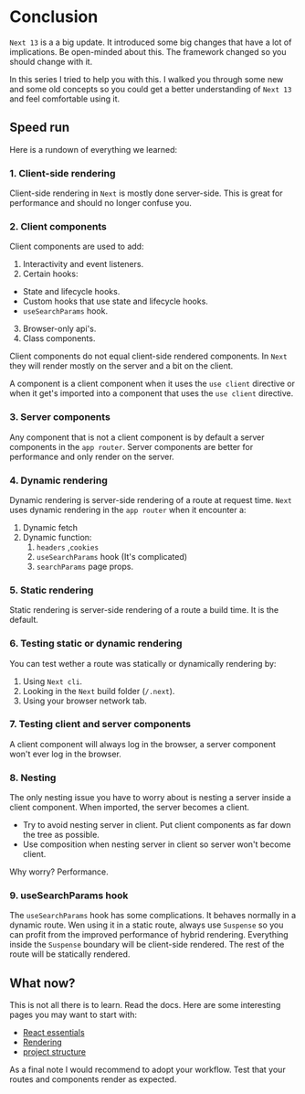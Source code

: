 # Conclusion

`Next 13` is a a big update. It introduced some big changes that have a lot of implications. Be open-minded about this. The framework changed so you should change with it.

In this series I tried to help you with this. I walked you through some new and some old concepts so you could get a better understanding of `Next 13` and feel comfortable using it.

## Speed run

Here is a rundown of everything we learned:

### 1. Client-side rendering

Client-side rendering in `Next` is mostly done server-side. This is great for performance and should no longer confuse you.

### 2. Client components

Client components are used to add:

1. Interactivity and event listeners.
2. Certain hooks:

- State and lifecycle hooks.
- Custom hooks that use state and lifecycle hooks.
- `useSearchParams` hook.

3. Browser-only api's.
4. Class components.

Client components do not equal client-side rendered components. In `Next` they will render mostly on the server and a bit on the client.

A component is a client component when it uses the `use client` directive or when it get's imported into a component that uses the `use client` directive.

### 3. Server components

Any component that is not a client component is by default a server components in the `app router`. Server components are better for performance and only render on the server.

### 4. Dynamic rendering

Dynamic rendering is server-side rendering of a route at request time. `Next` uses dynamic rendering in the `app router` when it encounter a:

1. Dynamic fetch
2. Dynamic function:
   1. `headers` ,`cookies`
   2. `useSearchParams` hook (It's complicated)
   3. `searchParams` page props.

### 5. Static rendering

Static rendering is server-side rendering of a route a build time. It is the default.

### 6. Testing static or dynamic rendering

You can test wether a route was statically or dynamically rendering by:

1. Using `Next cli`.
2. Looking in the `Next` build folder (`/.next`).
3. Using your browser network tab.

### 7. Testing client and server components

A client component will always log in the browser, a server component won't ever log in the browser.

### 8. Nesting

The only nesting issue you have to worry about is nesting a server inside a client component. When imported, the server becomes a client.

- Try to avoid nesting server in client. Put client components as far down the tree as possible.
- Use composition when nesting server in client so server won't become client.

Why worry? Performance.

### 9. useSearchParams hook

The `useSearchParams` hook has some complications. It behaves normally in a dynamic route. Wen using it in a static route, always use `Suspense` so you can profit from the improved performance of hybrid rendering. Everything inside the `Suspense` boundary will be client-side rendered. The rest of the route will be statically rendered.

## What now?

This is not all there is to learn. Read the docs. Here are some interesting pages you may want to start with:

- [React essentials](https://nextjs.org/docs/getting-started/react-essentials)
- [Rendering](https://nextjs.org/docs/app/building-your-application/rendering)
- [project structure](https://nextjs.org/docs/getting-started/project-structure)

As a final note I would recommend to adopt your workflow. Test that your routes and components render as expected.
